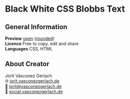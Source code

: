 # Black White CSS Blobbs Text

## General Information
**Preview** [open](https://jorit.vasconezgerlach.de/host/black-white-css-blobbs-text-git/) ([rounded](https://jorit.vasconezgerlach.de/host/black-white-css-blobbs-text-git/rounded))\
**Licence** Free to copy, edit and share\
**Languages** CSS, HTML

## About Creator
Jorit Vásconez Gerlach\
🌐 [jorit.vasconezgerlach.de](https://jorit.vasconezgerlach.de)\
📧 [jorit@vasconezgerlach.de](mailto:jorit@vasconezgerlach.de)\
🔗 [social.vasconezgerlach.de](https://social.vasconezgerlach.de)